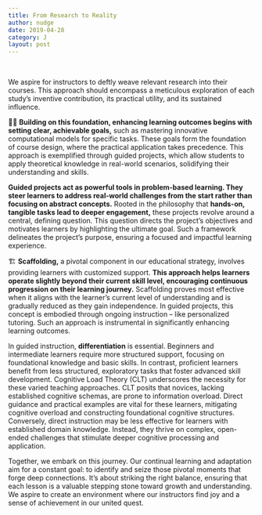 ```yaml
---
title: From Research to Reality
author: nudge
date: 2019-04-28
category: J
layout: post
---
```

<br>

We aspire for instructors to deftly weave relevant research into their courses. This approach should encompass a meticulous exploration of each study’s inventive contribution, its practical utility, and its sustained influence.


✍🏻 **Building on this foundation, enhancing learning outcomes begins with setting clear, achievable goals,** such as mastering innovative computational models for specific tasks. These goals form the foundation of course design, where the practical application takes precedence. This approach is exemplified through guided projects, which allow students to apply theoretical knowledge in real-world scenarios, solidifying their understanding and skills.


**Guided projects act as powerful tools in problem-based learning. They steer learners to address real-world challenges from the start rather than focusing on abstract concepts.** Rooted in the philosophy that **hands-on, tangible tasks lead to deeper engagement,** these projects revolve around a central, defining question. This question directs the project’s objectives and motivates learners by highlighting the ultimate goal. Such a framework delineates the project’s purpose, ensuring a focused and impactful learning experience.


🏗 **Scaffolding,** a pivotal component in our educational strategy, involves providing learners with customized support. **This approach helps learners operate slightly beyond their current skill level, encouraging continuous progression on their learning journey.** Scaffolding proves most effective when it aligns with the learner’s current level of understanding and is gradually reduced as they gain independence. In guided projects, this concept is embodied through ongoing instruction – like personalized tutoring. Such an approach is instrumental in significantly enhancing learning outcomes.


In guided instruction, **differentiation** is essential. Beginners and intermediate learners require more structured support, focusing on foundational knowledge and basic skills. In contrast, proficient learners benefit from less structured, exploratory tasks that foster advanced skill development. Cognitive Load Theory (CLT) underscores the necessity for these varied teaching approaches. CLT posits that novices, lacking established cognitive schemas, are prone to information overload. Direct guidance and practical examples are vital for these learners, mitigating cognitive overload and constructing foundational cognitive structures. Conversely, direct instruction may be less effective for learners with established domain knowledge. Instead, they thrive on complex, open-ended challenges that stimulate deeper cognitive processing and application.


Together, we embark on this journey. Our continual learning and adaptation aim for a constant goal: to identify and seize those pivotal moments that forge deep connections. It’s about striking the right balance, ensuring that each lesson is a valuable stepping stone toward growth and understanding. We aspire to create an environment where our instructors find joy and a sense of achievement in our united quest.


<br>
<br>
